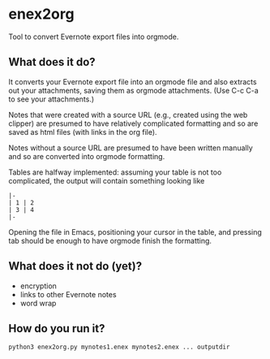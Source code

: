 # enex2org
Tool to convert Evernote export files into orgmode.

## What does it do?
It converts your Evernote export file into an orgmode file and also extracts out
your attachments, saving them as orgmode attachments.  (Use C-c C-a to see your
attachments.)

Notes that were created with a source URL (e.g., created using the web clipper)
are presumed to have relatively complicated formatting and so are saved as html
files (with links in the org file).

Notes without a source URL are presumed to have been written manually and so
are converted into orgmode formatting.

Tables are halfway implemented:  assuming your table is not too complicated,
the output will contain something looking like

    |-
    | 1 | 2
    | 3 | 4
    |-
    
Opening the file in Emacs, positioning your cursor in the table, and
pressing tab should be enough to have orgmode finish the formatting.

## What does it not do (yet)?
- encryption
- links to other Evernote notes
- word wrap

## How do you run it?
    python3 enex2org.py mynotes1.enex mynotes2.enex ... outputdir
